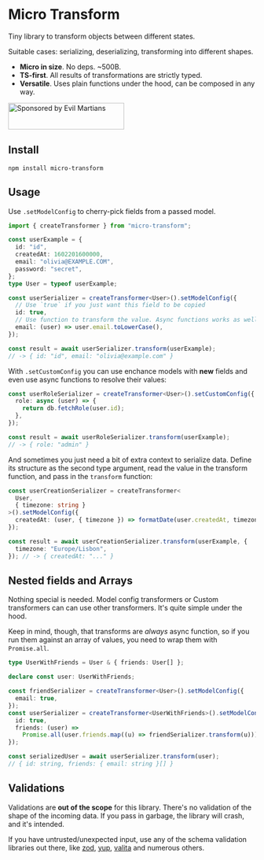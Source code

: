 # Micro Transform

Tiny library to transform objects between different states.

Suitable cases: serializing, deserializing, transforming into different shapes.

- **Micro in size**. No deps. ~500B.
- **TS-first**. All results of transformations are strictly typed.
- **Versatile**. Uses plain functions under the hood, can be composed in any way.

<a href="https://evilmartians.com/?utm_source=micro-transform">
  <img src="https://evilmartians.com/badges/sponsored-by-evil-martians.svg"
       alt="Sponsored by Evil Martians" width="236" height="54">
</a>

## Install

`npm install micro-transform`

## Usage

Use `.setModelConfig` to cherry-pick fields from a passed model.

```ts
import { createTransformer } from "micro-transform";

const userExample = {
  id: "id",
  createdAt: 1602201600000,
  email: "olivia@EXAMPLE.COM",
  password: "secret",
};
type User = typeof userExample;

const userSerializer = createTransformer<User>().setModelConfig({
  // Use `true` if you just want this field to be copied
  id: true,
  // Use function to transform the value. Async functions works as well!
  email: (user) => user.email.toLowerCase(),
});

const result = await userSerializer.transform(userExample);
// -> { id: "id", email: "olivia@example.com" }
```

With `.setCustomConfig` you can use enchance models with **new** fields and
even use async functions to resolve their values:

```ts
const userRoleSerializer = createTransformer<User>().setCustomConfig({
  role: async (user) => {
    return db.fetchRole(user.id);
  },
});

const result = await userRoleSerializer.transform(userExample);
// -> { role: "admin" }
```

And sometimes you just need a bit of extra context to serialize data. Define its
structure as the second type argument, read the value in the transform function,
and pass in the `transform` function:

```ts
const userCreationSerializer = createTransformer<
  User,
  { timezone: string }
>().setModelConfig({
  createdAt: (user, { timezone }) => formatDate(user.createdAt, timezone),
});

const result = await userCreationSerializer.transform(userExample, {
  timezone: "Europe/Lisbon",
}); // -> { createdAt: "..." }
```

## Nested fields and Arrays

Nothing special is needed. Model config transformers or Custom transformers can
can use other transformers. It's quite simple under the hood.

Keep in mind, though, that transforms are _always_ async function, so if you run them
against an array of values, you need to wrap them with `Promise.all`.

```ts
type UserWithFriends = User & { friends: User[] };

declare const user: UserWithFriends;

const friendSerializer = createTransformer<User>().setModelConfig({
  email: true,
});
const userSerializer = createTransformer<UserWithFriends>().setModelConfig({
  id: true,
  friends: (user) =>
    Promise.all(user.friends.map((u) => friendSerializer.transform(u))),
});

const serializedUser = await userSerializer.transform(user);
// { id: string, friends: { email: string }[] }
```

## Validations

Validations are **out of the scope** for this library. There's no validation of
the shape of the incoming data. If you pass in garbage, the library will crash,
and it's intended.

If you have untrusted/unexpected input, use any of the schema validation libraries
out there, like [zod](https://github.com/colinhacks/zod),
[yup](https://github.com/jquense/yup), [valita](https://github.com/badrap/valita)
and numerous others.
